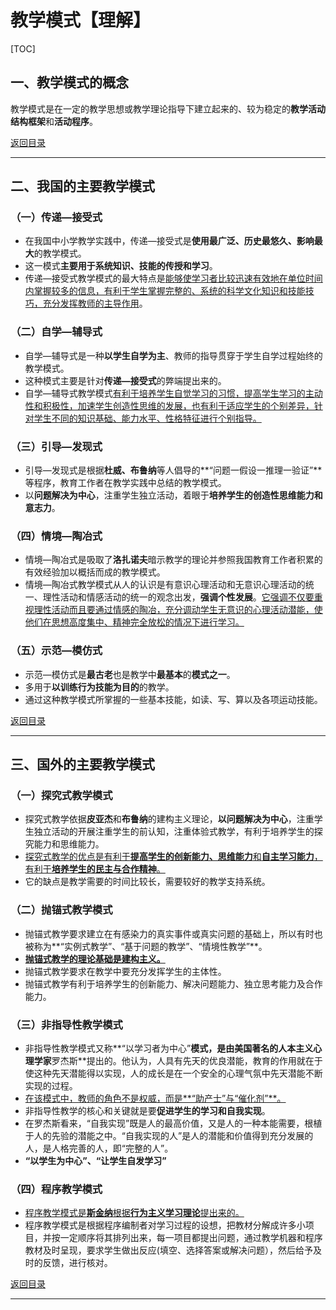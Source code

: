 # 教学模式【理解】

[TOC]

## 一、教学模式的概念

教学模式是在一定的教学思想或教学理论指导下建立起来的、较为稳定的**教学活动结构框架**和**活动程序**。



[返回目录](#教学模式[理解])

------



## 二、我国的主要教学模式

### （一）传递—接受式

- 在我国中小学教学实践中，传递—接受式是**使用最广泛、历史最悠久、影响最大**的教学模式。
- 这一模式**主要用于系统知识、技能的传授和学习**。
- 传递—接受式教学模式的最大特点是<u>能够使学习者比较迅速有效地在单位时间内掌握较多的信息，有利于学生掌握完整的、系统的科学文化知识和技能技巧，充分发挥教师的主导作用</u>。

### （二）自学—辅导式

- 自学—辅导式是一种**以学生自学为主**、教师的指导贯穿于学生自学过程始终的教学模式。
- 这种模式主要是针对**传递—接受式**的弊端提出来的。
- 自学—辅导式教学模式<u>有利于培养学生自觉学习的习惯，提高学生学习的主动性和积极性，加速学生创造性思维的发展，也有利于适应学生的个别差异，针对学生不同的知识基础、能力水平、性格特征进行个别指导。</u>

### （三）引导—发现式

- 引导—发现式是根据**杜威、布鲁纳**等人倡导的**“问题一假设一推理一验证”**等程序，教育工作者在教学实践中总结的教学模式。
- 以**问题解决为中心**，注重学生独立活动，着眼于**培养学生的创造性思维能力和意志力**。

### （四）情境—陶冶式

- 情境—陶冶式是吸取了**洛扎诺夫**暗示教学的理论并参照我国教育工作者积累的有效经验加以概括而成的教学模式。
- 情境—陶冶式教学模式从人的认识是有意识心理活动和无意识心理活动的统一、理性活动和情感活动的统一的观念出发，**强调个性发展**。<u>它强调不仅要重视理性活动而且要通过情感的陶冶，充分调动学生无意识的心理活动潜能，使他们在思想高度集中、精神完全放松的情况下进行学习。</u>

### （五）示范—模仿式

- 示范—模仿式是**最古老**也是教学中**最基本**的**模式之一**。
- 多用于**以训练行为技能为目的**的教学。
- 通过这种教学模式所掌握的一些基本技能，如读、写、算以及各项运动技能。



[返回目录](#教学模式[理解])

------



## 三、国外的主要教学模式

### （一）探究式教学模式

- 探究式教学依据**皮亚杰**和**布鲁纳**的建构主义理论，**以问题解决为中心**，注重学生独立活动的开展注重学生的前认知，注重体验式教学，有利于培养学生的探究能力和思维能力。
- <u>探究式教学的优点是有利于**提高学生的创新能力、思维能力**和**自主学习能力**，有利于**培养学生的民主与合作精神**。</u>
- 它的缺点是教学需要的时间比较长，需要较好的教学支持系统。

### （二）抛锚式教学模式

- 抛锚式教学要求建立在有感染力的真实事件或真实问题的基础上，所以有时也被称为**“实例式教学”、“基于问题的教学”、“情境性教学”**。
- <u>**抛锚式教学的理论基础是建构主义。**</u>
- 抛锚式教学要求在教学中要充分发挥学生的主体性。
- 抛锚式教学有利于培养学生的创新能力、解决问题能力、独立思考能力及合作能力。

### （三）非指导性教学模式

- 非指导性教学模式又称**“以学习者为中心”**模式，是由美国著名的人本主义心理学家**罗杰斯**提出的。他认为，人具有先天的优良潜能，教育的作用就在于使这种先天潜能得以实现，人的成长是在一个安全的心理气氛中先天潜能不断实现的过程。
- <u>在该模式中，教师的角色不是权威，而是**“助产士”与“催化剂”**。</u>
- 非指导性教学的核心和关键就是要**促进学生的学习和自我实现**。
- 在罗杰斯看来，“自我实现”既是人的最高价值，又是人的一种本能需要，根植于人的先验的潜能之中。“自我实现的人”是人的潜能和价值得到充分发展的人，是人格完善的人，即“完整的人”。
- **“以学生为中心”、“让学生自发学习”**

### （四）程序教学模式

- <u>程序教学模式是**斯金纳**根据**行为主义学习理论**提出来的。</u>
- 程序教学模式是根据程序编制者对学习过程的设想，把教材分解成许多小项目，并按一定顺序将其排列出来，每一项目都提出问题，通过教学机器和程序教材及时呈现，要求学生做出反应(填空、选择答案或解决问题），然后给予及时的反馈，进行核对。



[返回目录](#教学模式[理解])

------



